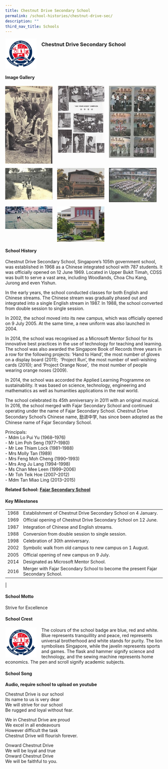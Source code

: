 ```yaml
---
title: Chestnut Drive Secondary School
permalink: /school-histories/chestnut-drive-sec/
description: ""
third_nav_title: Schools
---
```

<img src="/images/chestnutdrivesec1.png" style="width:20%;margin-right:15px;" align = "left">

### **Chestnut Drive Secondary School**

<br clear="left">

#### **Image Gallery**

<p><a href="/images/chestnutdrivesec2.jpg">  
<img src="/images/chestnutdrivesec2.jpg" style="width:30%;margin-right:15px;" align = "left">
</a></p>

<p><a href="/images/chestnutdrivesec3.jpg">  
<img src="/images/chestnutdrivesec3.jpg" style="width:30%;margin-right:15px;" align = "left">
</a></p>

<p><a href="/images/chestnutdrivesec4.jpg">  
<img src="/images/chestnutdrivesec4.jpg" style="width:30%;margin-right:15px;" align = "left">
</a></p>

<br clear="left">

<p><a href="/images/chestnutdrivesec5.jpg">  
<img src="/images/chestnutdrivesec5.jpg" style="width:30%;margin-right:15px;" align = "left">
</a></p>

<p><a href="/images/chestnutdrivesec6.jpg">  
<img src="/images/chestnutdrivesec6.jpg" style="width:30%;margin-right:15px;" align = "left">
</a></p>

<p><a href="/images/chestnutdrivesec7.jpg">  
<img src="/images/chestnutdrivesec7.jpg" style="width:30%;margin-right:15px;" align = "left">
</a></p>

<br clear="left">

<p><a href="/images/chestnutdrivesec8.jpg">  
<img src="/images/chestnutdrivesec8.jpg" style="width:30%;margin-right:15px;" align = "left">
</a></p>

<p><a href="/images/chestnutdrivesec9.jpg">  
<img src="/images/chestnutdrivesec9.jpg" style="width:30%;margin-right:15px;" align = "left">
</a></p>

<br clear="left">

#### **School History**
Chestnut Drive Secondary School, Singapore’s 105th government school, was established in 1968 as a Chinese integrated school with 787 students. It was officially opened on 12 June 1969. Located in Upper Bukit Timah, CDSS was built to serve a vast area, including Woodlands, Choa Chu Kang, Jurong and even Yishun.

In the early years, the school conducted classes for both English and Chinese streams. The Chinese stream was gradually phased out and integrated into a single English stream in 1987. In 1988, the school converted from double session to single session.

In 2002, the school moved into its new campus, which was officially opened on 9 July 2005. At the same time, a new uniform was also launched in 2004.

In 2014, the school was recognised as a Microsoft Mentor School for its innovative best practices in the use of technology for teaching and learning. The school was also awarded the Singapore Book of Records three years in a row for the following projects: ‘Hand to Hand’, the most number of gloves on a display board (2011);  ‘Project Run’, the most number of well-wishing cards (2010); and ‘Project Orange Nose’,  the most number of people wearing orange noses (2009).

In 2014, the school was accorded the Applied Learning Programme on sustainability. It was based on science, technology, engineering and mathematics as well as humanities applications in the real world. 

The school celebrated its 45th anniversary in 2011 with an original musical. In 2016, the school merged with Fajar Secondary School and continued operating under the name of Fajar Secondary School. Chestnut Drive Secondary School’s Chinese name, 励进中学, has since been adopted as the Chinese name of Fajar Secondary School.

Principals:<br>
\- Mdm Lo Pui Yu (1968–1976)<br>
\- Mr Lim Poh Seng (1977–1980)<br>
\- Mr Lee Thiam Lock (1981–1988)<br>
\- Mrs Molly Tan (1989)<br>
\- Mrs Feng Moh Cheng (1990–1993)<br>
\- Mrs Ang Ju Lang (1994–1998)<br>
\- Ms Chan Mee Leen (1999–2006)<br>
\- Mr Toh Teik Hoe (2007–2012)<br>
\- Mdm Tan Miao Ling (2013–2015)

**Related School:** **[Fajar Secondary School](/school-histories/fajar-sec/)**

#### **Key Milestones**

|  |  |
|:---:|---|
| 1968 | Establishment of Chestnut Drive Secondary School on 4 January. |
| 1969 | Official opening of Chestnut Drive Secondary School on 12 June. |
| 1987 | Integration of Chinese and English streams. |
| 1988 | Conversion from double session to single session. |
| 1998 | Celebration of 30th anniversary. |
| 2002 | Symbolic walk from old campus to new campus on 1 August. |
| 2005 | Official opening of new campus on 9 July. |
| 2014 | Designated as Microsoft Mentor School. |
| 2016 | Merger with Fajar Secondary School to become the present Fajar Secondary School. |
|

#### **School Motto**
Strive for Excellence

#### **School Crest**
<img src="/images/chestnutdrivesec1.png" style="width:20%;margin-right:15px;" align = "left">

The colours of the school badge are blue, red and white. Blue represents tranquillity and peace, red represents universal brotherhood and white stands for purity. The lion symbolises Singapore, while the javelin represents sports and games. The flask and hammer signify science and technology, and the sewing machine represents home economics. The pen and scroll signify academic subjects.

#### **School Song**
**Audio, require school to upload on youtube**

Chestnut Drive is our school<br>
Its name to us is very dear<br>
We will strive for our school<br>
Be rugged and loyal without fear.

We in Chestnut Drive are proud<br>
We excel in all endeavours<br>
However difficult the task<br>
Chestnut Drive will flourish forever.

Onward Chestnut Drive<br>
We will be loyal and true<br>
Onward Chestnut Drive<br>
We will be faithful to you.